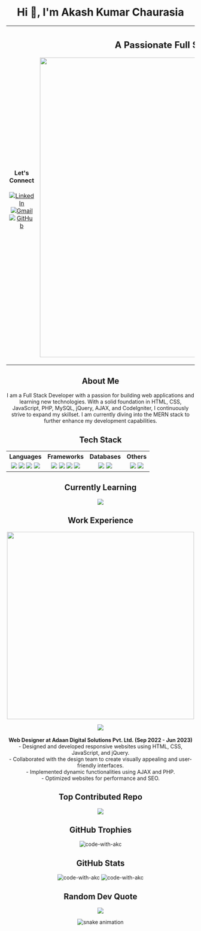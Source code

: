 <h1 align="center">Hi 👋, I'm Akash Kumar Chaurasia</h1>

<div align="center">
  <table>
    <tr>
      <td align="center" style="width: ;">
        <h4>Let's Connect</h3>
        <a href="https://linkedin.com/in/akc-akash-kumar-chaurasia" target="blank">
          <img src="https://img.shields.io/badge/LinkedIn-%230077B5.svg?&style=for-the-badge&logo=linkedin&logoColor=white" alt="LinkedIn" />
        </a>
        <br/>
        <a href="mailto:akashkumarchaurasia2000@gmail.com" target="blank">
          <img src="https://img.shields.io/badge/Gmail-%23D14836.svg?&style=for-the-badge&logo=gmail&logoColor=white" alt="Gmail" />
        </a>
        <br/>
        <a href="https://github.com/code-with-akc" target="blank">
          <img src="https://img.shields.io/badge/GitHub-%23181717.svg?&style=for-the-badge&logo=github&logoColor=white" alt="GitHub" />
        </a>
      </td>
      <td align="center" style="width: 80%;">
        <h2>A Passionate Full Stack Developer</h2>
        <p align="center">
          <img src="https://media.giphy.com/media/qgQUggAC3Pfv687qPC/giphy.gif" width="800"/>
        </p>
      </td>
      <td align="center" style="width: ;">
        <h4>Visitor Count</h3>
        <img src="https://profile-counter.glitch.me/code-with-akc/count.svg" alt="visitor count" />
      </td>
    </tr>
  </table>
</div>

<h2 align="center">About Me</h2>
<p align="center">
  I am a Full Stack Developer with a passion for building web applications and learning new technologies. With a solid foundation in HTML, CSS, JavaScript, PHP, MySQL, jQuery, AJAX, and CodeIgniter, I continuously strive to expand my skillset. I am currently diving into the MERN stack to further enhance my development capabilities.
</p>

<h2 align="center">Tech Stack</h2>
<table align="center">
  <tr>
    <th>Languages</th>
    <th>Frameworks</th>
    <th>Databases</th>
    <th>Others</th>
  </tr>
  <tr>
    <td align="center">
      <img src="https://img.shields.io/badge/HTML5-%23E34F26.svg?&style=for-the-badge&logo=html5&logoColor=white"/>
      <img src="https://img.shields.io/badge/CSS3-%231572B6.svg?&style=for-the-badge&logo=css3&logoColor=white"/>
      <img src="https://img.shields.io/badge/JavaScript-%23F7DF1E.svg?&style=for-the-badge&logo=javascript&logoColor=black"/>
      <img src="https://img.shields.io/badge/PHP-%23777BB4.svg?&style=for-the-badge&logo=php&logoColor=white"/>
    </td>
    <td align="center">
      <img src="https://img.shields.io/badge/CodeIgniter-%23EE4623.svg?&style=for-the-badge&logo=codeigniter&logoColor=white"/>
      <img src="https://img.shields.io/badge/React-%2361DAFB.svg?&style=for-the-badge&logo=react&logoColor=black"/>
      <img src="https://img.shields.io/badge/Node.js-%23339933.svg?&style=for-the-badge&logo=node.js&logoColor=white"/>
      <img src="https://img.shields.io/badge/Express.js-%23000000.svg?&style=for-the-badge&logo=express&logoColor=white"/>
    </td>
    <td align="center">
      <img src="https://img.shields.io/badge/MySQL-%2300f.svg?&style=for-the-badge&logo=mysql&logoColor=white"/>
      <img src="https://img.shields.io/badge/MongoDB-%2347A248.svg?&style=for-the-badge&logo=mongodb&logoColor=white"/>
    </td>
    <td align="center">
      <img src="https://img.shields.io/badge/jQuery-%230769AD.svg?&style=for-the-badge&logo=jquery&logoColor=white"/>
      <img src="https://img.shields.io/badge/AJAX-%2302569B.svg?&style=for-the-badge&logo=ajax&logoColor=white"/>
    </td>
  </tr>
</table>

<h2 align="center">Currently Learning</h2>
<p align="center">
  <img src="https://img.shields.io/badge/MERN%20Stack-%23339933.svg?&style=for-the-badge&logo=mern&logoColor=white"/>
</p>

<h2 align="center">Work Experience</h2>
<p align="center">
  <img src="https://media.giphy.com/media/13HgwGsXF0aiGY/giphy.gif" width="500"/>
</p>
<p align="center">
  <img src="https://img.shields.io/badge/Web%20Designer-%23FF2D20.svg?&style=for-the-badge&logo=design&logoColor=white"/><br><br>
  <strong>Web Designer at Adaan Digital Solutions Pvt. Ltd. (Sep 2022 - Jun 2023)</strong>
  <br>
  - Designed and developed responsive websites using HTML, CSS, JavaScript, and jQuery.
  <br>
  - Collaborated with the design team to create visually appealing and user-friendly interfaces.
  <br>
  - Implemented dynamic functionalities using AJAX and PHP.
  <br>
  - Optimized websites for performance and SEO.
</p>

<h2 align="center">Top Contributed Repo</h2>
<p align="center">
  <a href="https://github-contributor-stats.vercel.app/api?username=code-with-akc&limit=5&theme=dark&combine_all_yearly_contributions=true" target="blank">
    <img src="https://github-readme-stats.vercel.app/api/pin/?username=code-with-akc&repo=your-top-repo&theme=radical" />
  </a>
</p>

<h2 align="center">GitHub Trophies</h2>
<p align="center">
  <img src="https://github-profile-trophy.vercel.app/?username=code-with-akc&theme=radical" alt="code-with-akc" />
</p>

<h2 align="center">GitHub Stats</h2>
<p align="center">
  <img src="https://github-readme-stats.vercel.app/api?username=code-with-akc&show_icons=true&theme=radical" alt="code-with-akc" />
  <img src="https://github-readme-stats.vercel.app/api/top-langs/?username=code-with-akc&layout=compact&theme=radical" alt="code-with-akc" />
</p>

<h2 align="center">Random Dev Quote</h2>
<p align="center">
  <img src="https://quotes-github-readme.vercel.app/api?type=horizontal&theme=radical"/>
</p>

<p align="center">
  <img src="https://profile-readme-generator.com/assets/snake.svg" alt="snake animation"/>
</p>
